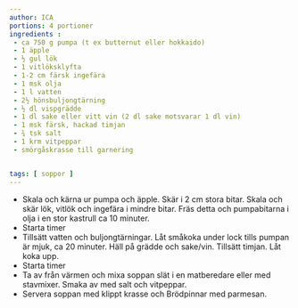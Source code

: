 ```yaml
---
author: ICA
portions: 4 portioner
ingredients :
 - ca 750 g pumpa (t ex butternut eller hokkaido)
 - 1 äpple
 - ½ gul lök
 - 1 vitlöksklyfta
 - 1-2 cm färsk ingefära
 - 1 msk olja
 - 1 l vatten
 - 2½ hönsbuljongtärning
 - ½ dl vispgrädde
 - 1 dl sake eller vitt vin (2 dl sake motsvarar 1 dl vin)
 - 1 msk färsk, hackad timjan
 - ¾ tsk salt
 - 1 krm vitpeppar
 - smörgåskrasse till garnering


tags: [ soppor ]
---
```

* Skala och kärna ur pumpa och äpple. Skär i 2 cm stora bitar. Skala och skär lök, vitlök och ingefära i mindre bitar. Fräs detta och pumpabitarna i olja i en stor kastrull ca 10 minuter.
* Starta timer
* Tillsätt vatten och buljongtärningar. Låt småkoka under lock tills pumpan är mjuk, ca 20 minuter. Häll på grädde och sake/vin. Tillsätt timjan. Låt koka upp.
* Starta timer
* Ta av från värmen och mixa soppan slät i en matberedare eller med stavmixer. Smaka av med salt och vitpeppar.
* Servera soppan med klippt krasse och Brödpinnar med parmesan.
